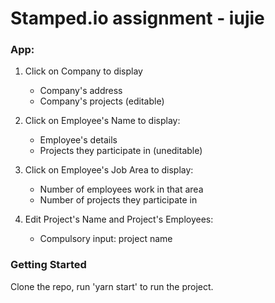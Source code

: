 # Stamped.io assignment - iujie



### App:

1. Click on Company to display 
    - Company's address
    - Company's projects (editable)
    
2. Click on Employee's Name to display:
    - Employee's details
    - Projects they participate in (uneditable)
    
3. Click on Employee's Job Area to display:
    - Number of employees work in that area
    - Number of projects they participate in 
    
4. Edit Project's Name and Project's Employees:
    - Compulsory input: project name
    
 ### Getting Started
 Clone the repo, run 'yarn start' to run the project.
 
